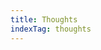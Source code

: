 ```yaml
---
title: Thoughts
indexTag: thoughts
---
```


<QuickStart title={title}>
    <Title>Hello</Title>
</QuickStart>
